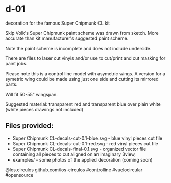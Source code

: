 # d-01

decoration for the famous Super Chipmunk CL kit

Skip Volk's Super Chipmunk paint scheme was drawn from sketch. More accurate than kit manufacturer's suggested paint scheme.

Note the paint scheme is incomplete and does not include underside.

There are files to laser cut vinyls and/or use to cut/print and cut masking for paint jobs.

Please note this is a control line model with asymetric wings. A version for a symetric wing could be made using just one side and cutting its mirrored parts.

Will fit 50-55" wingspan.

Suggested material: transparent red and transparent blue over plain white (white pieces drawings not included)

## Files provided:

 - Super Chipmunk CL-decals-cut-0.1-blue.svg - blue vinyl pieces cut file
 - Super Chipmunk CL-decals-cut-0.1-red.svg - red vinyl pieces cut file
 - Super Chipmunk CL-decals-final-0.1.svg - organized vector file containing all pieces to cut aligned on an imaginary 3view, 
 - examples/ - some photos of the applied decoration (coming soon)

@los.circulos
github.com/los-circulos
#controlline #vuelocircular #opensource
